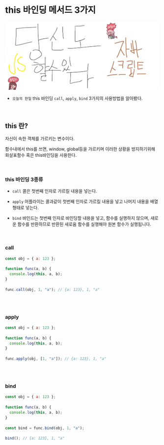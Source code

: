 # this 바인딩 메서드 3가지

![Alt text](../images/canIReactBG/%EB%8B%B9%EC%8B%A0%EB%8F%84%ED%95%A0%EC%88%98%EC%9E%88%EB%8B%A4%EC%9E%90%EB%B0%94%EC%8A%A4%ED%81%AC%EB%A6%BD%ED%8A%B8.jpg)

- `오늘의 한일` this 바인딩 `call`, `apply`, `bind` 3가지의 사용방법을 알아봤다.
  <br />
  <br />
  <br />

## this 란?

자신이 속한 객체를 가르키는 변수이다.

함수내에서 this를 쓰면, window, global등을 가르키며 이러한 상황을 방지하기위해 화살표함수 혹은 this바인딩을 사용한다.
<br />
<br />
<br />

### this 바인딩 3종류

- `call`
  콜은 첫번째 인자로 가르킬 내용을 넣는다.

- `apply`
  어플라이는 콜과같이 첫번째 인자로 가르킬 내용을 넣고 나머지 내용을 배열형태로 넣는다.

- `bind`
  바인드는 첫번째 인자로 바인딩할 내용을 넣고, 함수를 실행하지 않으며, 새로운 함수를 반환하므로 반환된 새로움 함수를 실행해야 원본 함수가 실행됩니다.
  <br />
  <br />
  <br />

### call

```js
const obj = { a: 123 };

function func(a, b) {
  console.log(this, a, b);
}

func.call(obj, 1, "a"); // {a: 123}, 1, "a"
```

<br />
<br />

### apply

```js
const obj = { a: 123 };

function func(a, b) {
  console.log(this, a, b);
}

func.apply(obj, [1, "a"]); // {a: 123}, 1, "a"
```

<br />
<br />

### bind

```js
const obj = { a: 123 };

function func(a, b) {
  console.log(this, a, b);
}

const bind = func.bind(obj, 1, "a");

bind(); // {a: 123}, 1, "a"
```
